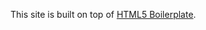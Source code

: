 This site is built on top of [HTML5 Boilerplate](https://github.com/h5bp/html5-boilerplate/wiki/contribute).
